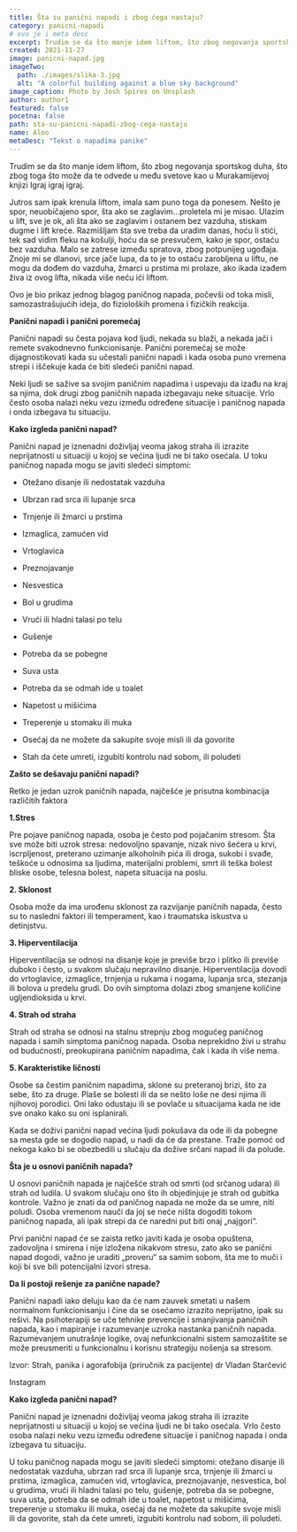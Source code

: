 ```yaml
---
title: Šta su panični napadi i zbog čega nastaju? 
category: panicni-napadi
# ovo je i meta desc
excerpt: Trudim se da što manje idem liftom, što zbog negovanja sportskog duha...
created: 2021-11-27
image: panicni-napad.jpg
imageTwo:
  path: ./images/slika-3.jpg
  alt: "A colorful building against a blue sky background"
image_caption: Photo by Josh Spires on Unsplash
author: author1
featured: false
pocetna: false
path: sta-su-panicni-napadi-zbog-cega-nastaju
name: Aloo
metaDesc: "Tekst o napadima panike"
---
```


Trudim se da što manje idem liftom, što zbog negovanja sportskog duha, što zbog toga što može da te odvede u među svetove kao u Murakamijevoj knjizi Igraj igraj igraj.

Jutros sam ipak krenula liftom, imala sam puno toga da ponesem. Nešto je spor, neuobičajeno spor, šta ako se zaglavim...proletela mi je misao. Ulazim u lift, sve je ok, ali šta ako se zaglavim i ostanem bez vazduha, stiskam dugme i lift kreće. Razmišljam šta sve treba da uradim danas, hoću li stići, tek sad vidim fleku na košulji, hoću da se presvučem, kako je spor, ostaću bez vazduha. Malo se zatrese između spratova, zbog potpunijeg ugođaja. Znoje mi se dlanovi, srce jače lupa, da to je to ostaću zarobljena u liftu, ne mogu da dođem do vazduha, žmarci u prstima mi prolaze, ako ikada izađem živa iz ovog lifta, nikada više neću ići liftom.

Ovo je bio prikaz jednog blagog paničnog napada, počevši od toka misli, samozastrašujućih ideja, do fizioloških promena i fizičkih reakcija.

**Panični napadi i panični poremećaj**

Panični napadi su česta pojava kod ljudi, nekada su blaži, a nekada jači i remete svakodnevno funkcionisanje. Panični poremećaj se može dijagnostikovati kada su učestali panični napadi  i kada osoba puno vremena strepi i iščekuje kada će biti sledeći panični napad.

Neki ljudi se sažive sa svojim paničnim napadima i uspevaju da izađu na kraj sa njima, dok drugi zbog paničnih napada izbegavaju neke situacije. Vrlo često osoba nalazi neku vezu između određene situacije i paničnog napada i onda izbegava tu situaciju.

**Kako izgleda panični napad?**

Panični napad je iznenadni doživljaj veoma jakog straha ili izrazite neprijatnosti u situaciji u kojoj se većina ljudi ne bi tako osećala. U toku paničnog napada mogu se javiti sledeći simptomi:

- Otežano disanje ili nedostatak vazduha

- Ubrzan rad srca ili lupanje srca

- Trnjenje ili žmarci u prstima

- Izmaglica, zamućen vid

- Vrtoglavica

- Preznojavanje

- Nesvestica

- Bol u grudima

- Vrući ili hladni talasi po telu

- Gušenje

- Potreba da se pobegne

- Suva usta

- Potreba da se odmah ide u toalet

- Napetost u mišićima

- Treperenje u stomaku ili muka

- Osećaj da ne možete da sakupite svoje misli ili da govorite

- Stah da ćete umreti, izgubiti kontrolu nad sobom, ili poludeti

**Zašto se dešavaju panični napadi?**

Retko je jedan uzrok paničnih napada, najčešće je prisutna kombinacija različitih faktora

**1.Stres**

Pre pojave paničnog napada, osoba je često pod pojačanim stresom. Šta sve može biti uzrok stresa: nedovoljno spavanje, nizak nivo šećera u krvi, iscrpljenost, preterano uzimanje alkoholnih pića ili droga, sukobi i svađe, teškoće u odnosima sa ljudima, materijalni problemi, smrt ili teška bolest bliske osobe, telesna bolest, napeta situacija na poslu.

**2. Sklonost**

Osoba može da ima urođenu sklonost za razvijanje paničnih napada, često su to nasledni faktori ili temperament, kao i traumatska iskustva u detinjstvu.

**3. Hiperventilacija**

Hiperventilacija se odnosi na disanje koje je previše brzo i plitko ili previše duboko i često, u svakom slučaju nepravilno disanje. Hiperventilacija dovodi do vrtoglavice, izmaglice, trnjenja u rukama i nogama, lupanja srca, stezanja ili bolova u predelu grudi. Do ovih simptoma dolazi zbog smanjene količine ugljendioksida u krvi.

**4. Strah od straha**

Strah od straha se odnosi na stalnu strepnju zbog mogućeg paničnog napada i samih simptoma paničnog napada. Osoba neprekidno živi u strahu od budućnosti, preokupirana paničnim napadima, čak i kada ih više nema.

**5. Karakteristike ličnosti**

Osobe sa čestim paničnim napadima, sklone su preteranoj brizi, što za sebe, što za druge. Plaše se bolesti ili da se nešto loše ne desi njima ili njihovoj porodici. Oni lako odustaju ili se povlače u situacijama kada ne ide sve onako kako su oni isplanirali.

Kada se doživi panični napad većina ljudi pokušava da ode ili da pobegne sa mesta gde se dogodio napad, u nadi da će da prestane. Traže pomoć od nekoga kako bi se obezbedili u slučaju da dožive srčani napad ili da polude.

**Šta je u osnovi paničnih napada?**

U osnovi paničnih napada je najčešće strah od smrti (od srčanog udara) ili strah od ludila. U svakom slučaju ono što ih objedinjuje je strah od gubitka kontrole. Važno je znati da od paničnog napada ne može da se umre, niti poludi. Osoba vremenom nauči da joj se neće ništa dogoditi tokom paničnog napada, ali ipak strepi da će naredni put biti onaj „najgori“.

Prvi panični napad će se zaista retko javiti kada je osoba opuštena, zadovoljna i smirena i nije izložena nikakvom stresu, zato ako se panični napad dogodi, važno je uraditi „proveru“ sa samim sobom, šta me to muči i koji bi sve bili potencijalni izvori stresa.

**Da li postoji rešenje za panične napade?**

Panični napadi iako deluju kao da će nam zauvek smetati u našem normalnom funkcionisanju i čine da se osećamo izrazito neprijatno, ipak su rešivi. Na psihoterapiji se uče tehnike prevencije i smanjivanja paničnih napada, kao i mapiranje i razumevanje uzroka nastanka paničnih napada. Razumevanjem unutrašnje logike, ovaj nefunkcionalni sistem samozaštite se može preusmeriti u funkcionalnu i korisnu strategiju nošenja sa stresom.

Izvor: Strah, panika i agorafobija (priručnik za pacijente) dr Vladan Starčević

Instagram

**Kako izgleda panični napad?**

Panični napad je iznenadni doživljaj veoma jakog straha ili izrazite neprijatnosti u situaciji u kojoj se većina ljudi ne bi tako osećala. Vrlo često osoba nalazi neku vezu između određene situacije i paničnog napada i onda izbegava tu situaciju.

U toku paničnog napada mogu se javiti sledeći simptomi: otežano disanje ili nedostatak vazduha, ubrzan rad srca ili lupanje srca, trnjenje ili žmarci u prstima, izmaglica, zamućen vid, vrtoglavica, preznojavanje, nesvestica, bol u grudima, vrući ili hladni talasi po telu, gušenje, potreba da se pobegne, suva usta, potreba da se odmah ide u toalet, napetost u mišićima, treperenje u stomaku ili muka, osećaj da ne možete da sakupite svoje misli ili da govorite, stah da ćete umreti, izgubiti kontrolu nad sobom, ili poludeti.



